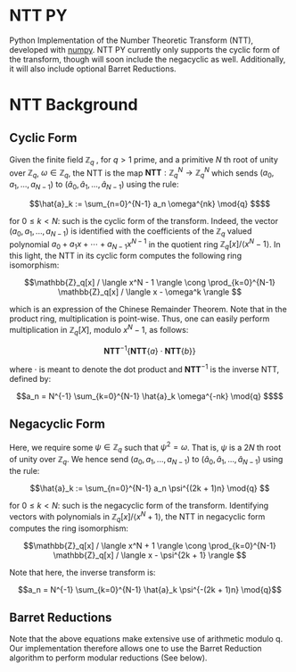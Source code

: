 # NTT PY

Python Implementation of the Number Theoretic Transform (NTT), developed with [numpy](https://numpy.org/). NTT PY currently only supports the cyclic form of the transform, 
though will soon include the negacyclic as well. Additionally, it will also include optional Barret Reductions. 

# NTT Background   
## Cyclic Form 

Given the finite field $`\mathbb{Z}_q`$ , for $`q > 1`$ prime, and a primitive $N$ th root of unity over $`\mathbb{Z}_q`$, $`\omega \in \mathbb{Z}_q`$, the NTT is the map 
$`\textbf{NTT}: \mathbb{Z}_q^N \rightarrow \mathbb{Z}_q^N `$ which sends $`(a_0, a_1, ... , a_{N-1})`$ to $`(\hat{a}_0, \hat{a}_1, ... , \hat{a}_{N-1})`$ using the rule:   

```math 
\hat{a}_k := \sum_{n=0}^{N-1} a_n \omega^{nk} \mod{q} $$
```

for $`0 \leq k < N`$: such is the cyclic form of the transform. Indeed, the vector $`(a_0, a_1, ... , a_{N-1})`$ is identified with the coefficients of the $`\mathbb{Z}_q`$ valued polynomial $`a_0 + a_1 x + \dotsm + a_{N-1} x^{N-1}`$ in the quotient ring $`\mathbb{Z}_q[x] / \langle x^N - 1 \rangle `$. In this light, the NTT in its cyclic form computes the following ring isomorphism: 

```math
\mathbb{Z}_q[x] / \langle x^N - 1 \rangle \cong \prod_{k=0}^{N-1} \mathbb{Z}_q[x] / \langle x - \omega^k \rangle 
```

which is an expression of the Chinese Remainder Theorem. Note that in the product ring, multiplication is point-wise. Thus, one can easily perform multiplication in $`\mathbb{Z}_q[X]`$, modulo $`x^N - 1`$, as follows:  

```math
\textbf{NTT}^{-1}\{ \textbf{NTT}\{a\} \cdot \textbf{NTT}\{b\}\}
```

where $`\cdot`$ is meant to denote the dot product and $`\textbf{NTT}^{-1}`$ is the inverse NTT, defined by: 

```math 
a_n = N^{-1} \sum_{k=0}^{N-1} \hat{a}_k \omega^{-nk} \mod{q} $$
```

## Negacyclic Form 
Here, we require some $`\psi \in \mathbb{Z}_q`$ such that $`\psi^2 = \omega`$. That is, $`\psi`$ is a $`2N`$ th root of unity over $`\mathbb{Z}_q`$. We hence send $`(a_0, a_1, ... , a_{N-1})`$ to $`(\hat{a}_0, \hat{a}_1, ... , \hat{a}_{N-1})`$ using the rule: 

```math 
\hat{a}_k := \sum_{n=0}^{N-1} a_n \psi^{(2k + 1)n} \mod{q} 
```
for $`0 \leq k < N`$: such is the negacyclic form of the transform. Identifying vectors with polynomials in $`\mathbb{Z}_q[x] / \langle x^N + 1 \rangle `$, the NTT in negacyclic form computes the ring isomorphism: 

```math
\mathbb{Z}_q[x] / \langle x^N + 1 \rangle \cong \prod_{k=0}^{N-1} \mathbb{Z}_q[x] / \langle x - \psi^{2k + 1} \rangle 
```

Note that here, the inverse transform is: 

```math 
a_n = N^{-1} \sum_{k=0}^{N-1} \hat{a}_k \psi^{-(2k + 1)n} \mod{q}
```


## Barret Reductions 
Note that the above equations make extensive use of arithmetic modulo q. Our implementation therefore allows one to use the Barret Reduction algorithm to perform modular reductions (See below). 